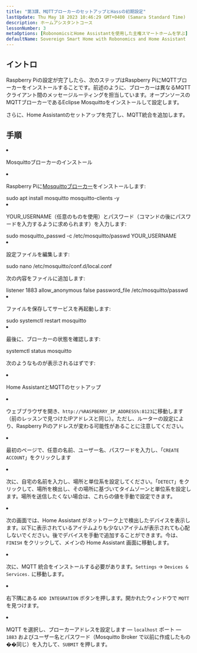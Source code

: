 ```yaml
---
title: "第3課、MQTTブローカーのセットアップとHassの初期設定"
lastUpdate: Thu May 18 2023 10:46:29 GMT+0400 (Samara Standard Time)
description: ホームアシスタントコース
lessonNumber: 3
metaOptions: [RobonomicsとHome Assistantを使用した主権スマートホームを学ぶ]
defaultName: Sovereign Smart Home with Robonomics and Home Assistant
---
```


## イントロ

Raspberry Piの設定が完了したら、次のステップはRaspberry PiにMQTTブローカーをインストールすることです。前述のように、ブローカーは異なるMQTTクライアント間のメッセージルーティングを担当しています。オープンソースのMQTTブローカーであるEclipse Mosquittoをインストールして設定します。

<LessonImages src="smart-house-course/lesson-3-1.jpg" alt="scheme" imageClasses="mb"/>

さらに、Home Assistantのセットアップを完了し、MQTT統合を追加します。

## 手順

<List type="numbers">

<li>


Mosquittoブローカーのインストール

<List>
<li>

Raspberry Piに[Mosquittoブローカー](https://mosquitto.org/)をインストールします:


<LessonCodeWrapper language="bash" noLines>
sudo apt install mosquitto mosquitto-clients -y
</LessonCodeWrapper>
</li>

<li>

YOUR_USERNAME（任意のものを使用）とパスワード（コマンドの後にパスワードを入力するように求められます）を入力します:

<LessonCodeWrapper language="bash" noLines codeClass="big-code">
sudo mosquitto_passwd -c /etc/mosquitto/passwd YOUR_USERNAME
</LessonCodeWrapper>

</li>

<li>

設定ファイルを編集します:

<LessonCodeWrapper language="bash" noLines>
sudo nano /etc/mosquitto/conf.d/local.conf
</LessonCodeWrapper>

次の内容をファイルに追加します:

<LessonCodeWrapper language="bash">
listener 1883
allow_anonymous false
password_file /etc/mosquitto/passwd
</LessonCodeWrapper>
</li>

<li>

ファイルを保存してサービスを再起動します:

<LessonCodeWrapper language="bash" noLines>
sudo systemctl restart mosquitto
</LessonCodeWrapper>
</li>

<li>

最後に、ブローカーの状態を確認します:

<LessonCodeWrapper language="bash" noLines>
systemctl status mosquitto
</LessonCodeWrapper>

次のようなものが表示されるはずです:

<LessonImages src="smart-house-course/lesson-3-2.jpg" alt="code"/>
</li>
</List>
</li>

<li>

Home AssistantとMQTTのセットアップ

<List>

<li>

ウェブブラウザを開き、<code>http://%RASPBERRY_IP_ADDRESS%:8123</code>に移動します（前のレッスンで見つけたIPアドレスと同じ）。ただし、ルーターの設定により、Raspberry Piのアドレスが変わる可能性があることに注意してください。 

<LessonVideo controls :videos="[{src: 'https://crustipfs.info/ipfs/QmYd1Mh2VHVyF3WgvFsN3NFkozXscnCVmEV2YG86UKtK3C', type:'mp4'}]" />

</li>

<li>

最初のページで、任意の名前、ユーザー名、パスワードを入力し、「<code>CREATE ACCOUNT</code>」をクリックします
</li>

<li>

次に、自宅の名前を入力し、場所と単位系を設定してください。「<code>DETECT</code>」をクリックして、場所を検出し、その場所に基づいてタイムゾーンと単位系を設定します。場所を送信したくない場合は、これらの値を手動で設定できます。

</li>

<li>

次の画面では、Home Assistant がネットワーク上で検出したデバイスを表示します。以下に表示されているアイテムよりも少ないアイテムが表示されても心配しないでください。後でデバイスを手動で追加することができます。今は、<code>FINISH</code> をクリックして、メインの Home Assistant 画面に移動します。

</li>

<li>

次に、MQTT 統合をインストールする必要があります。<code>Settings</code> -> <code>Devices & Services.</code> に移動します。

<LessonVideo controls :videos="[{src: 'https://crustipfs.info/ipfs/QmYm9qNfpGdePRHRvmahY2DgHXRfAWNN6CasEY4tFRBARr', type:'mp4'}]" />

</li>

<li>

右下隅にある <code>ADD INTEGRATION</code> ボタンを押します。開かれたウィンドウで <code>MQTT</code> を見つけます。

</li>

<li>

MQTT を選択し、ブローカーアドレスを設定します — <code>localhost</code> ポート — <code>1883</code> およびユーザー名とパスワード（Mosquitto Broker で以前に作成したもの��同じ）を入力して、<code>SUBMIT</code> を押します。
</li>

</List>
</li>
</List>
